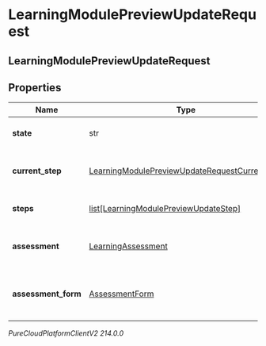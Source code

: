 # LearningModulePreviewUpdateRequest

## LearningModulePreviewUpdateRequest

## Properties

|Name | Type | Description | Notes|
|------------ | ------------- | ------------- | -------------|
| **state** | str | The assignment State | [optional] |
| **current_step** | [LearningModulePreviewUpdateRequestCurrentStep](LearningModulePreviewUpdateRequestCurrentStep) | The assignment current step | [optional] |
| **steps** | [list[LearningModulePreviewUpdateStep]](LearningModulePreviewUpdateStep) | The assignment Steps | [optional] |
| **assessment** | [LearningAssessment](LearningAssessment) | The assessment for learning module | [optional] |
| **assessment_form** | [AssessmentForm](AssessmentForm) | The assessment form for learning module | [optional] |



_PureCloudPlatformClientV2 214.0.0_
